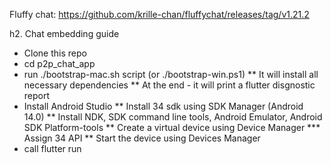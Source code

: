 Fluffy chat: https://github.com/krille-chan/fluffychat/releases/tag/v1.21.2

h2. Chat embedding guide
* Clone this repo
* cd p2p_chat_app
* run ./bootstrap-mac.sh script (or ./bootstrap-win.ps1)
** It will install all necessary dependencies
** At the end - it will print a flutter disgnostic report
* Install Android Studio
** Install 34 sdk using SDK Manager (Android 14.0)
** Install NDK, SDK command line tools, Android Emulator, Android SDK Platform-tools
** Create a virtual device using Device Manager
*** Assign 34 API 
** Start the device using Devices Manager
* call flutter run